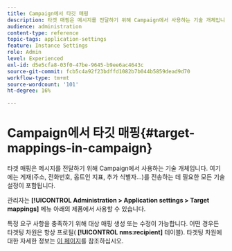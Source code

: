 ```yaml
---
title: Campaign에서 타깃 매핑
description: 타겟 매핑은 메시지를 전달하기 위해 Campaign에서 사용하는 기술 개체입니다. 여기에는 게재 전송에 필요한 모든 기술 설정이 포함되어 있습니다.
audience: administration
content-type: reference
topic-tags: application-settings
feature: Instance Settings
role: Admin
level: Experienced
exl-id: d5e5cfa8-03f0-47be-9645-b9ee6ac4643c
source-git-commit: fcb5c4a92f23bdffd1082b7b044b5859dead9d70
workflow-type: tm+mt
source-wordcount: '101'
ht-degree: 16%

---
```


# Campaign에서 타깃 매핑{#target-mappings-in-campaign}

타겟 매핑은 메시지를 전달하기 위해 Campaign에서 사용하는 기술 개체입니다. 여기에는 게재(주소, 전화번호, 옵트인 지표, 추가 식별자...)를 전송하는 데 필요한 모든 기술 설정이 포함됩니다.

관리자는 **[!UICONTROL Administration > Application settings > Target mappings]** 메뉴 아래의 제품에서 사용할 수 있습니다.

특정 요구 사항을 충족하기 위해 대상 매핑 생성 또는 수정이 가능합니다. 어떤 경우든 타겟팅 차원은 항상 프로필( **[!UICONTROL nms:recipient]** 테이블). 타겟팅 차원에 대한 자세한 정보는 [이 페이지](../../automating/using/query.md#targeting-dimensions-and-resources)를 참조하십시오.

